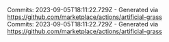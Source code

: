 Commits: 2023-09-05T18:11:22.729Z - Generated via https://github.com/marketplace/actions/artificial-grass
<br>
Commits: 2023-09-05T18:11:22.729Z - Generated via https://github.com/marketplace/actions/artificial-grass
<br>
